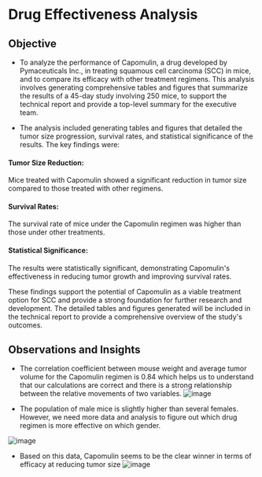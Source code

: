 # Drug Effectiveness Analysis

## Objective
* To analyze the performance of Capomulin, a drug developed by Pymaceuticals Inc., in treating squamous cell carcinoma (SCC) in mice, and to compare its efficacy with other treatment regimens. This analysis involves generating comprehensive tables and figures that summarize the results of a 45-day study involving 250 mice, to support the technical report and provide a top-level summary for the executive team.

* The analysis included generating tables and figures that detailed the tumor size progression, survival rates, and statistical significance of the results. The key findings were:

#### Tumor Size Reduction: 
Mice treated with Capomulin showed a significant reduction in tumor size compared to those treated with other regimens.
#### Survival Rates: 
The survival rate of mice under the Capomulin regimen was higher than those under other treatments.
#### Statistical Significance: 
The results were statistically significant, demonstrating Capomulin's effectiveness in reducing tumor growth and improving survival rates.

These findings support the potential of Capomulin as a viable treatment option for SCC and provide a strong foundation for further research and development. The detailed tables and figures generated will be included in the technical report to provide a comprehensive overview of the study's outcomes.

## Observations and Insights
* The correlation coefficient between mouse weight and average tumor volume for the Capomulin regimen is 0.84 which helps us to understand that our calculations are correct and there is a strong relationship between the relative movements of two variables.
![image](https://github.com/borisyalcin/drug-effectiveness/assets/155834534/2d565759-ba2b-4abb-927e-25e1dfc9d650)

* The population of male mice is slightly higher than several females. However, we need more data and analysis to figure out which drug regimen is more effective on which gender.

![image](https://github.com/borisyalcin/drug-effectiveness/assets/155834534/f1f79d36-3d2b-4223-8089-3267b7ad563b)

* Based on this data, Capomulin seems to be the clear winner in terms of efficacy at reducing tumor size
![image](https://github.com/borisyalcin/drug-effectiveness/assets/155834534/3e2ab891-e9a0-4895-8ff1-e25f095975c6)

